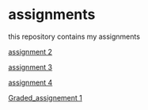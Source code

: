# assignments
this repository contains my assignments

[assignment 2](https://github.com/FiloDerba/assignments/blob/master/assignment2%20.ipynb)

[assignment 3](https://github.com/FiloDerba/assignments/blob/master/assignment3.ipynb)

[assignment 4](https://github.com/FiloDerba/assignments/blob/master/assignment4.ipynb)

[Graded_assignement 1](https://github.com/FiloDerba/assignments/blob/master/Graded_assignment1.ipynb)
